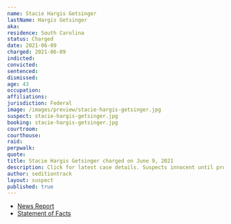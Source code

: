 ```yaml
---
name: Stacie Hargis Getsinger
lastName: Hargis Getsinger
aka:
residence: South Carolina
status: Charged
date: 2021-06-09
charged: 2021-06-09
indicted:
convicted:
sentenced:
dismissed:
age: 43
occupation:
affiliations:
jurisdiction: Federal
image: /images/preview/stacie-hargis-getsinger.jpg
suspect: stacie-hargis-getsinger.jpg
booking: stacie-hargis-getsinger.jpg
courtroom:
courthouse:
raid:
perpwalk:
quote:
title: Stacie Hargis Getsinger charged on June 9, 2021
description: Click for latest case details. Suspects innocent until proven guilty.
author: seditiontrack
layout: suspect
published: true
---
```


- [News Report](https://www.berkeleyobserver.com/2021/06/15/hanahan-couple-accused-of-taking-part-in-u-s-capitol-riot-arrested/)
- [Statement of Facts](https://www.justice.gov/usao-dc/case-multi-defendant/file/1405456/download)

